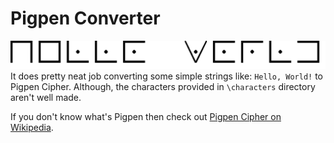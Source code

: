 # Pigpen Converter
![Example of converter work](converted.png)
It does pretty neat job converting some simple strings like: `Hello, World!` to Pigpen Cipher.
Although, the characters provided in `\characters` directory aren't well made.

If you don't know what's Pigpen then check out [Pigpen Cipher on Wikipedia](https://en.wikipedia.org/wiki/Pigpen_cipher).
